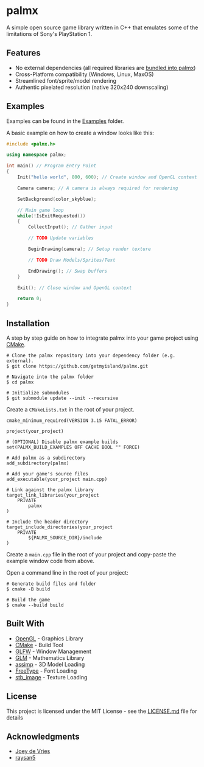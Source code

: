 # palmx

A simple open source game library written in C++ that emulates some of the limitations of Sony's PlayStation 1.

## Features

- No external dependencies (all required libraries are [bundled into palmx](https://github.com/getmyisland/palmx/tree/main/external))
- Cross-Platform compatibility (Windows, Linux, MaxOS)
- Streamlined font/sprite/model rendering
- Authentic pixelated resolution (native 320x240 downscaling)

## Examples

Examples can be found in the [Examples](/examples) folder.

A basic example on how to create a window looks like this:

```c++
#include <palmx.h>

using namespace palmx;

int main() // Program Entry Point
{
	Init("hello world", 800, 600); // Create window and OpenGL context

	Camera camera; // A camera is always required for rendering

	SetBackground(color_skyblue);

	// Main game loop
	while(!IsExitRequested())
	{
		CollectInput(); // Gather input

		// TODO Update variables

        BeginDrawing(camera); // Setup render texture

		// TODO Draw Models/Sprites/Text

        EndDrawing(); // Swap buffers
	}

	Exit(); // Close window and OpenGL context

	return 0;
}
```

## Installation

A step by step guide on how to integrate palmx into your game project using [CMake](https://cmake.org/download/).

```
# Clone the palmx repository into your dependency folder (e.g. external).
$ git clone https://github.com/getmyisland/palmx.git

# Navigate into the palmx folder
$ cd palmx

# Initialize submodules
$ git submodule update --init --recursive
```

Create a `CMakeLists.txt` in the root of your project.

```
cmake_minimum_required(VERSION 3.15 FATAL_ERROR)

project(your_project)

# (OPTIONAL) Disable palmx example builds
set(PALMX_BUILD_EXAMPLES OFF CACHE BOOL "" FORCE)

# Add palmx as a subdirectory
add_subdirectory(palmx)

# Add your game's source files
add_executable(your_project main.cpp)

# Link against the palmx library
target_link_libraries(your_project
	PRIVATE
		palmx
)

# Include the header directory
target_include_directories(your_project
	PRIVATE
		${PALMX_SOURCE_DIR}/include
)
```

Create a `main.cpp` file in the root of your project and copy-paste the example window code from above.

Open a command line in the root of your project:

```
# Generate build files and folder
$ cmake -B build

# Build the game
$ cmake --build build
```

## Built With

- [OpenGL](https://www.opengl.org/) - Graphics Library
- [CMake](https://cmake.org/) - Build Tool
- [GLFW](https://www.glfw.org/) - Window Management
- [GLM](https://github.com/g-truc/glm) - Mathematics Library
- [assimp](https://github.com/assimp/assimp) - 3D Model Loading
- [FreeType](https://freetype.org/) - Font Loading
- [stb_image](https://github.com/nothings/stb/blob/master/stb_image.h) - Texture Loading

## License

This project is licensed under the MIT License - see the [LICENSE.md](LICENSE.md) file for details

## Acknowledgments

- [Joey de Vries](https://learnopengl.com/About)
- [raysan5](https://github.com/raysan5/raylib)
